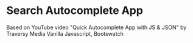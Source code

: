 # Search Autocomplete App

Based on YouTube video "Quick Autocomplete App with JS & JSON" by Traversy Media
Vanilla Javascript, Bootswatch
